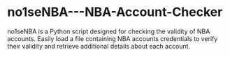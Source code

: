 # no1seNBA---NBA-Account-Checker
no1seNBA is a Python script designed for checking the validity of NBA accounts. Easily load a file containing NBA accounts credentials to verify their validity and retrieve additional details about each account.
